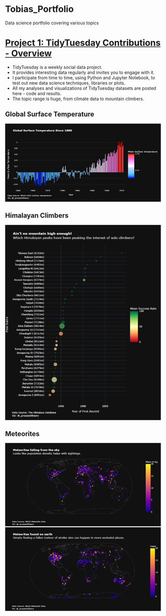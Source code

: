 # Tobias_Portfolio
Data science portfolio covering various topics

# [Project 1: TidyTuesday Contributions - Overview](https://github.com/TobiasBergerData/TidyTuesday_Python)
* TidyTuesday is a weekly social data project.
* It provides interesting data regularly and invites you to engage with it.
* I participate from time to time, using Python and Jupyter Notebook, to test out new data science techniques, libraries or plots.
* All my analyses and visualizations of TidyTuesday datasets are posted here - code and results.
* The topic range is huge, from climate data to mountain climbers.
## Global Surface Temperature
![](https://github.com/TobiasBergerData/Tobias_Portfolio/blob/main/images/TidyTuesday_2023_Week%2028_Global_Surface_Temperatures.png)

## Himalayan Climbers
![](https://github.com/TobiasBergerData/Tobias_Portfolio/blob/main/images/TidyTuesday_2020_Week%2039_Himalaya%20Climbers.png)

## Meteorites
![](https://github.com/TobiasBergerData/TidyTuesday_Python/blob/main/Meteors/TidyTuesday_2019_Week%2024_Meteorite%20Impacts_1.png)
![](https://github.com/TobiasBergerData/TidyTuesday_Python/blob/main/Meteors/TidyTuesday_2019_Week%2024_Meteorite%20Impacts_2.png)







